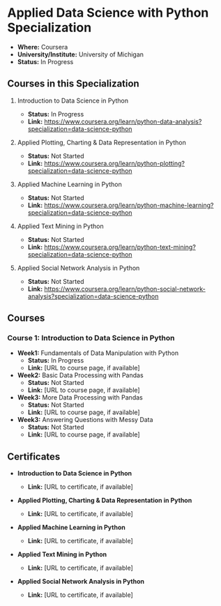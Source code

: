 # Applied Data Science with Python Specialization
- **Where:** Coursera
- **University/Institute:** University of Michigan
- **Status:** In Progress

## Courses in this Specialization
1. Introduction to Data Science in Python
   - **Status:** In Progress
   - **Link:** https://www.coursera.org/learn/python-data-analysis?specialization=data-science-python

2. Applied Plotting, Charting & Data Representation in Python
   - **Status:** Not Started
   - **Link:** https://www.coursera.org/learn/python-plotting?specialization=data-science-python

3. Applied Machine Learning in Python
   - **Status:** Not Started
   - **Link:** https://www.coursera.org/learn/python-machine-learning?specialization=data-science-python
  
4. Applied Text Mining in Python
   - **Status:** Not Started
   - **Link:** https://www.coursera.org/learn/python-text-mining?specialization=data-science-python

5. Applied Social Network Analysis in Python
   - **Status:** Not Started
   - **Link:** https://www.coursera.org/learn/python-social-network-analysis?specialization=data-science-python




## Courses

### Course 1: Introduction to Data Science in Python
- **Week1:** Fundamentals of Data Manipulation with Python
   - **Status:** In Progress
   - **Link:** [URL to course page, if available]
- **Week2:** Basic Data Processing with Pandas
   - **Status:** Not Started
   - **Link:** [URL to course page, if available]
- **Week3:** More Data Processing with Pandas
   - **Status:** Not Started
   - **Link:** [URL to course page, if available]
- **Week3:** Answering Questions with Messy Data
   - **Status:** Not Started
   - **Link:** [URL to course page, if available]






## Certificates

- **Introduction to Data Science in Python**
  - **Link:** [URL to certificate, if available]

- **Applied Plotting, Charting & Data Representation in Python**
  - **Link:** [URL to certificate, if available]
 
- **Applied Machine Learning in Python**
  - **Link:** [URL to certificate, if available]

- **Applied Text Mining in Python**
  - **Link:** [URL to certificate, if available]
 
- **Applied Social Network Analysis in Python**
  - **Link:** [URL to certificate, if available]
